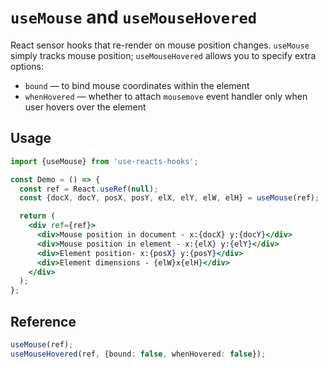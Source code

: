 # `useMouse` and `useMouseHovered`

React sensor hooks that re-render on mouse position changes. `useMouse` simply tracks
mouse position; `useMouseHovered` allows you to specify extra options:

- `bound` &mdash; to bind mouse coordinates within the element
- `whenHovered` &mdash; whether to attach `mousemove` event handler only when user hovers over the element

## Usage

```jsx
import {useMouse} from 'use-reacts-hooks';

const Demo = () => {
  const ref = React.useRef(null);
  const {docX, docY, posX, posY, elX, elY, elW, elH} = useMouse(ref);

  return (
    <div ref={ref}>
      <div>Mouse position in document - x:{docX} y:{docY}</div>
      <div>Mouse position in element - x:{elX} y:{elY}</div>
      <div>Element position- x:{posX} y:{posY}</div>
      <div>Element dimensions - {elW}x{elH}</div>
    </div>
  );
};
```

## Reference

```ts
useMouse(ref);
useMouseHovered(ref, {bound: false, whenHovered: false});
```
